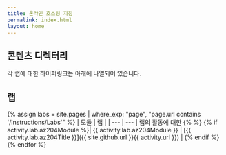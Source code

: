 ```yaml
---
title: 온라인 호스팅 지침
permalink: index.html
layout: home
---
```


## 콘텐츠 디렉터리

각 랩에 대한 하이퍼링크는 아래에 나열되어 있습니다.

## 랩

{% assign labs = site.pages | where_exp: "page", "page.url contains '/Instructions/Labs'" %}
| 모듈 | 랩 |
| --- | --- |
랩의 활동에 대한 {% %} {% if activity.lab.az204Module %}| {{ activity.lab.az204Module }} | [{{ activity.lab.az204Title }}]({{ site.github.url }}{{ activity.url }}) |
{% endif %} {% endfor %}
